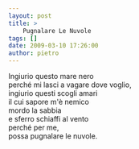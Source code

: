 ```yaml
---
layout: post
title: >
    Pugnalare Le Nuvole
tags: []
date: 2009-03-10 17:26:00
author: pietro
---
```

Ingiurio questo mare nero<br/>perché mi lasci a vagare dove voglio,<br/>ingiurio questi scogli amari<br/>il cui sapore m'è nemico<br/>mordo la sabbia<br/>e sferro schiaffi al vento<br/>perché per me,<br/>possa pugnalare le nuvole.
